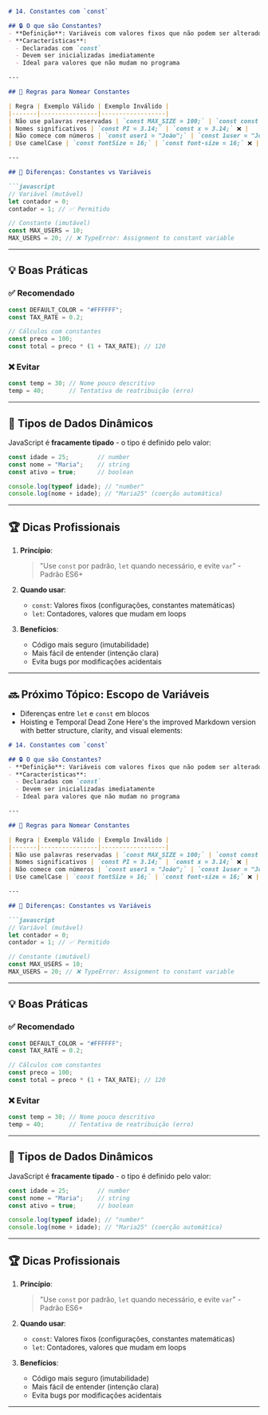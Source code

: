 ```markdown
# 14. Constantes com `const`

## 🔒 O que são Constantes?
- **Definição**: Variáveis com valores fixos que não podem ser alterados após declaração
- **Características**:
  - Declaradas com `const`
  - Devem ser inicializadas imediatamente
  - Ideal para valores que não mudam no programa

---

## 📝 Regras para Nomear Constantes

| Regra | Exemplo Válido | Exemplo Inválido |
|-------|----------------|------------------|
| Não use palavras reservadas | `const MAX_SIZE = 100;` | `const const = 5;` ❌ |
| Nomes significativos | `const PI = 3.14;` | `const x = 3.14;` ❌ |
| Não comece com números | `const user1 = "João";` | `const 1user = "João";` ❌ |
| Use camelCase | `const fontSize = 16;` | `const font-size = 16;` ❌ |

---

## 🔄 Diferenças: Constantes vs Variáveis

```javascript
// Variável (mutável)
let contador = 0;
contador = 1; // ✅ Permitido

// Constante (imutável)
const MAX_USERS = 10;
MAX_USERS = 20; // ❌ TypeError: Assignment to constant variable
```

---

## 💡 Boas Práticas

### ✅ Recomendado
```javascript
const DEFAULT_COLOR = "#FFFFFF";
const TAX_RATE = 0.2;

// Cálculos com constantes
const preco = 100;
const total = preco * (1 + TAX_RATE); // 120
```

### ❌ Evitar
```javascript
const temp = 30; // Nome pouco descritivo
temp = 40;       // Tentativa de reatribuição (erro)
```

---

## 🧠 Tipos de Dados Dinâmicos

JavaScript é **fracamente tipado** - o tipo é definido pelo valor:

```javascript
const idade = 25;        // number
const nome = "Maria";    // string
const ativo = true;      // boolean

console.log(typeof idade); // "number"
console.log(nome + idade); // "Maria25" (coerção automática)
```

---

## 🏆 Dicas Profissionais

1. **Princípio**: 
   > "Use `const` por padrão, `let` quando necessário, e evite `var`" - Padrão ES6+

2. **Quando usar**:
   - `const`: Valores fixos (configurações, constantes matemáticas)
   - `let`: Contadores, valores que mudam em loops

3. **Benefícios**:
   - Código mais seguro (imutabilidade)
   - Mais fácil de entender (intenção clara)
   - Evita bugs por modificações acidentais

---

## 🔜 Próximo Tópico: Escopo de Variáveis
- Diferenças entre `let` e `const` em blocos
- Hoisting e Temporal Dead Zone
Here's the improved Markdown version with better structure, clarity, and visual elements:

```markdown
# 14. Constantes com `const`

## 🔒 O que são Constantes?
- **Definição**: Variáveis com valores fixos que não podem ser alterados após declaração
- **Características**:
  - Declaradas com `const`
  - Devem ser inicializadas imediatamente
  - Ideal para valores que não mudam no programa

---

## 📝 Regras para Nomear Constantes

| Regra | Exemplo Válido | Exemplo Inválido |
|-------|----------------|------------------|
| Não use palavras reservadas | `const MAX_SIZE = 100;` | `const const = 5;` ❌ |
| Nomes significativos | `const PI = 3.14;` | `const x = 3.14;` ❌ |
| Não comece com números | `const user1 = "João";` | `const 1user = "João";` ❌ |
| Use camelCase | `const fontSize = 16;` | `const font-size = 16;` ❌ |

---

## 🔄 Diferenças: Constantes vs Variáveis

```javascript
// Variável (mutável)
let contador = 0;
contador = 1; // ✅ Permitido

// Constante (imutável)
const MAX_USERS = 10;
MAX_USERS = 20; // ❌ TypeError: Assignment to constant variable
```

---

## 💡 Boas Práticas

### ✅ Recomendado
```javascript
const DEFAULT_COLOR = "#FFFFFF";
const TAX_RATE = 0.2;

// Cálculos com constantes
const preco = 100;
const total = preco * (1 + TAX_RATE); // 120
```

### ❌ Evitar
```javascript
const temp = 30; // Nome pouco descritivo
temp = 40;       // Tentativa de reatribuição (erro)
```

---

## 🧠 Tipos de Dados Dinâmicos

JavaScript é **fracamente tipado** - o tipo é definido pelo valor:

```javascript
const idade = 25;        // number
const nome = "Maria";    // string
const ativo = true;      // boolean

console.log(typeof idade); // "number"
console.log(nome + idade); // "Maria25" (coerção automática)
```

---

## 🏆 Dicas Profissionais

1. **Princípio**: 
   > "Use `const` por padrão, `let` quando necessário, e evite `var`" - Padrão ES6+

2. **Quando usar**:
   - `const`: Valores fixos (configurações, constantes matemáticas)
   - `let`: Contadores, valores que mudam em loops

3. **Benefícios**:
   - Código mais seguro (imutabilidade)
   - Mais fácil de entender (intenção clara)
   - Evita bugs por modificações acidentais

---